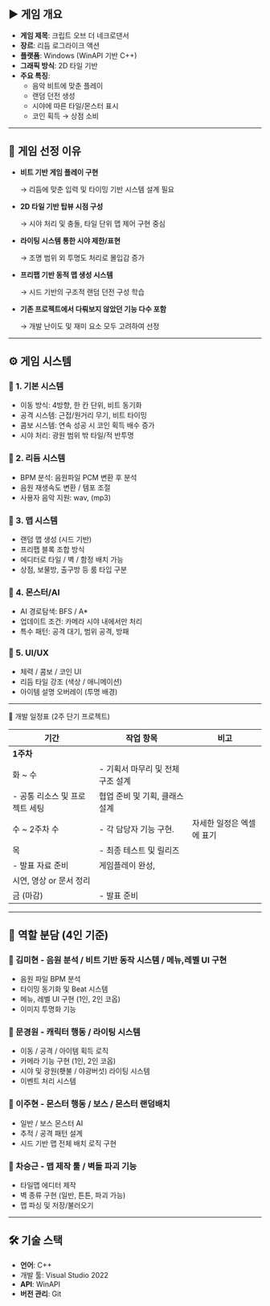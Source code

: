 ## ▶️ 게임 개요

- **게임 제목**: 크립트 오브 더 네크로댄서
- **장르**: 리듬 로그라이크 액션
- **플랫폼**: Windows (WinAPI 기반 C++)
- **그래픽 방식**: 2D 타일 기반
- **주요 특징**:
    - 음악 비트에 맞춘 플레이
    - 랜덤 던전 생성
    - 시야에 따른 타일/몬스터 표시
    - 코인 획득 → 상점 소비

---

## 🧩 게임 선정 이유

- **비트 기반 게임 플레이 구현**
    
    → 리듬에 맞춘 입력 및 타이밍 기반 시스템 설계 필요
    
- **2D 타일 기반 탑뷰 시점 구성**
    
    → 시야 처리 및 충돌, 타일 단위 맵 제어 구현 중심
    
- **라이팅 시스템 통한 시야 제한/표현**
    
    → 조명 범위 외 투명도 처리로 몰입감 증가
    
- **프리팹 기반 동적 맵 생성 시스템**
    
    → 시드 기반의 구조적 랜덤 던전 구성 학습
    
- **기존 프로젝트에서 다뤄보지 않았던 기능 다수 포함**
    
    → 개발 난이도 및 재미 요소 모두 고려하여 선정
    

---

## ⚙️ 게임 시스템

### 🔽 1. 기본 시스템

- 이동 방식: 4방향, 한 칸 단위, 비트 동기화
- 공격 시스템: 근접/원거리 무기, 비트 타이밍
- 콤보 시스템: 연속 성공 시 코인 획득 배수 증가
- 시야 처리: 광원 범위 밖 타일/적 반투명

### 🔽 2. 리듬 시스템

- BPM 분석: 음원파일 PCM 변환 후 분석
- 음원 재생속도 변환 / 템포 조절
- 사용자 음악 지원: wav, (mp3)

### 🔽 3. 맵 시스템

- 랜덤 맵 생성 (시드 기반)
- 프리팹 블록 조합 방식
- 에디터로 타일 / 벽 / 함정 배치 가능
- 상점, 보물방, 출구방 등 룸 타입 구분

### 🔽 4. 몬스터/AI

- AI 경로탐색: BFS / A*
- 업데이트 조건: 카메라 시야 내에서만 처리
- 특수 패턴: 공격 대기, 범위 공격, 방패

### 🔽 5. UI/UX

- 체력 / 콤보 / 코인 UI
- 리듬 타일 강조 (색상 / 애니메이션)
- 아이템 설명 오버레이 (투명 배경)

---

📅 개발 일정표 (2주 단기 프로젝트)

| 기간 | 작업 항목 | 비고 |
| --- | --- | --- |
| **1주차** |  |  |
| 화 ~ 수 | - 기획서 마무리 및 전체 구조 설계
- 공통 리소스 및 프로젝트 세팅 | 협업 준비 및 기획, 클래스 설계 |
| 수 ~ 2주차 수 | - 각 담당자 기능 구현. | 자세한 일정은 엑셀에 표기 |
| 목 | - 최종 테스트 및 릴리즈
- 발표 자료 준비  | 게임플레이 완성,
시연, 영상 or 문서 정리 |
| 금 (마감) | - 발표 준비 |  |

---

## 👥 역할 분담 (4인 기준)

### 🔽 김미현 - 음원 분석 / 비트 기반 동작 시스템 / 메뉴,레벨 UI 구현

- 음원 파일 BPM 분석
- 타이밍 동기화 및 Beat 시스템
- 메뉴, 레벨 UI 구현 (1인, 2인 코옵)
- 이미지 투명화 기능

### 🔽 문경원 - 캐릭터 행동 / 라이팅 시스템

- 이동 / 공격 / 아이템 획득 로직
- 카메라 기능 구현 (1인, 2인 코옵)
- 시야 및 광원(횃불 / 야광버섯) 라이팅 시스템
- 이벤트 처리 시스템

### 🔽 이주현 - 몬스터 행동 / 보스 / 몬스터 랜덤배치

- 일반 / 보스 몬스터 AI
- 추적 / 공격 패턴 설계
- 시드 기반 맵 전체 배치 로직 구현

### 🔽 차승근 - 맵 제작 툴 / 벽돌 파괴 기능

- 타일맵 에디터 제작
- 벽 종류 구현 (일반, 튼튼, 파괴 가능)
- 맵 파싱 및 저장/불러오기

---

## 🛠 기술 스택

- **언어**: C++
- 개발 툴: Visual Studio 2022
- **API**: WinAPI
- **버전 관리**: Git
